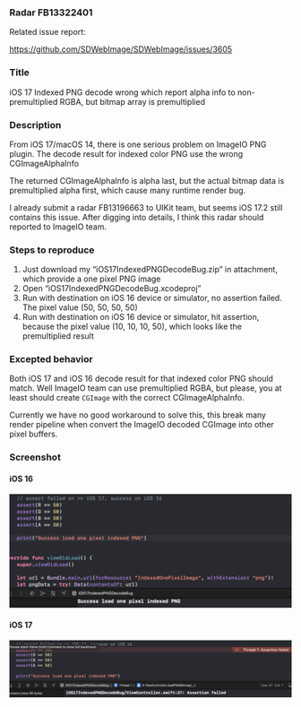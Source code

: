 ### Radar FB13322401

Related issue report:

https://github.com/SDWebImage/SDWebImage/issues/3605

### Title

iOS 17 Indexed PNG decode wrong which report alpha info to non-premultiplied RGBA, but bitmap array is premultiplied

### Description

From iOS 17/macOS 14, there is one serious problem on ImageIO PNG plugin. The decode result for indexed color PNG use the wrong CGImageAlphaInfo

The returned CGImageAlphaInfo is alpha last, but the actual bitmap data is premultiplied alpha first, which cause many runtime render bug.

I already submit a radar FB13196663 to UIKit team, but seems iOS 17.2 still contains this issue. After digging into details, I think this radar should reported to ImageIO team.

### Steps to reproduce

1. Just download my “iOS17IndexedPNGDecodeBug.zip” in attachment, which provide a one pixel PNG image
2. Open “iOS17IndexedPNGDecodeBug.xcodeproj”
3. Run with destination on iOS 16 device or simulator, no assertion failed. The pixel value (50, 50, 50, 50)
4. Run with destination on iOS 16 device or simulator, hit assertion, because the pixel value (10, 10, 10, 50), which looks like the premultiplied result 

### Excepted behavior
Both iOS 17 and iOS 16 decode result for that indexed color PNG should match. Well ImageIO team can use premultiplied RGBA, but please, you at least should create `CGImage` with the correct CGImageAlphaInfo.

Currently we have no good workaround to solve this, this break many render pipeline when convert the ImageIO decoded CGImage into other pixel buffers.

### Screenshot

#### iOS 16

![iOS 16 Screenshot](assets/iOS%2016%20Screenshot.png)


#### iOS 17

![iOS 17 Screenshot](assets/iOS%2017%20Screenshot.png)

